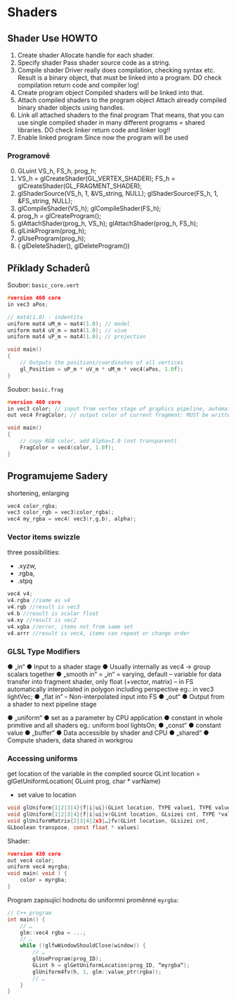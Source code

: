 # Shaders
## Shader Use HOWTO
1) Create shader
Allocate handle for each shader.
2) Specify shader
Pass shader source code as a string.
3) Compile shader
Driver really does compilation, checking syntax etc. Result is a binary 
object, that must be linked into a program. DO check compilation return 
code and compiler log!
4) Create program object
Compiled shaders will be linked into that.
5) Attach compiled shaders to the program object
Attach already compiled binary shader objects using handles.
6) Link all attached shaders to the final program
That means, that you can use single compiled shader in many different 
programs = shared libraries. DO check linker return code and linker log!!
7) Enable linked program
Since now the program will be used

### Programově
0) GLuint VS_h, FS_h, prog_h;
1) VS_h = glCreateShader(GL_VERTEX_SHADER);
FS_h = glCreateShader(GL_FRAGMENT_SHADER);
2) glShaderSource(VS_h, 1, &VS_string, NULL);
glShaderSource(FS_h, 1, &FS_string, NULL);
3) glCompileShader(VS_h);
glCompileShader(FS_h);
4) prog_h = glCreateProgram();
5) glAttachShader(prog_h, VS_h);
glAttachShader(prog_h, FS_h);
6) glLinkProgram(prog_h);
7) glUseProgram(prog_h);
8) ( glDeleteShader(), glDeleteProgram())

## Příklady Schaderů
Soubor: `basic_core.vert`
```C
#version 460 core
in vec3 aPos;

// mat4(1.0) - indentita
uniform mat4 uM_m = mat4(1.0); // model
uniform mat4 uV_m = mat4(1.0); // viue
uniform mat4 uP_m = mat4(1.0); // projection

void main()
{
    // Outputs the positions/coordinates of all vertices
    gl_Position = uP_m * uV_m * uM_m * vec4(aPos, 1.0f);
}
```

Soubor: `basic.frag`
```C
#version 460 core
in vec3 color; // input from vertex stage of graphics pipeline, automatically interpolated
out vec4 FragColor; // output color of current fragment: MUST be written

void main()
{
    // copy RGB color, add Alpha=1.0 (not transparent)
    FragColor = vec4(color, 1.0f); 
}
```

## Programujeme Sadery

shortening, enlarging
```C
vec4 color_rgba;
vec3 color_rgb = vec3(color_rgba);
vec4 my_rgba = vec4( vec3(r,g,b), alpha);
```

### Vector items swizzle
three possibilities: 
- .xyzw, 
- .rgba, 
- .stpq
```C
vec4 v4;
v4.rgba //same as v4
v4.rgb //result is vec3
v4.b //result is scalar float
v4.xy //result is vec2
v4.xgba //error, items not from same set
v4.arrr //result is vec4, items can repeat or change order
```

### GLSL Type Modifiers
●
„in“
● Input to a shader stage
● Usually internally as vec4 → group scalars together
●
„smooth in“ = „in“ = varying, default
– variable for data transfer into fragment shader, only float 
(+vector, matrix)
– in FS automatically interpolated in polygon including 
perspective
eg.: in vec3 lightVec;
●
„flat in“
– Non-interpolated input into FS
●
„out“
● Output from a shader to next pipeline stage

●
„uniform“
● set as a parameter by CPU application
● constant in whole primitive and all shaders
eg.: uniform bool lightsOn;
●
„const“
● constant value
●
„buffer“
● Data accessible by shader and CPU
●
„shared“
● Compute shaders, data shared in workgrou

### Accessing uniforms
get location of the variable in the compiled source 
GLint location = glGetUniformLocation( GLuint prog, char * varName)
- set value to location
```C
void glUniform{1|2|3|4}{f|i|ui}(GLint location, TYPE value1, TYPE value2, … )
void glUniform{1|2|3|4}{f|i|ui}v(GLint location, GLsizei cnt, TYPE *values)
void glUniformMatrix{2|3|4|2x3|…}fv(GLint location, GLsizei cnt,
GLboolean transpose, const float * values)
```


Shader:
```C
#version 430 core
out vec4 color; 
uniform vec4 myrgba;
void main( void ) {
	color = myrgba;
}
```

Program zapisující hodnotu do uniformní proměnné `myrgba`:
```C
// C++ program
int main() {
	// …
	glm::vec4 rgba = ...;
	// …
	while (!glfwWindowShouldClose(window)) {
		// …
		glUseProgram(prog_ID);
		GLint h = glGetUniformLocation(prog_ID, “myrgba“);
		glUniform4fv(h, 1, glm::value_ptr(rgba));
		// …
	}
}
``` 
